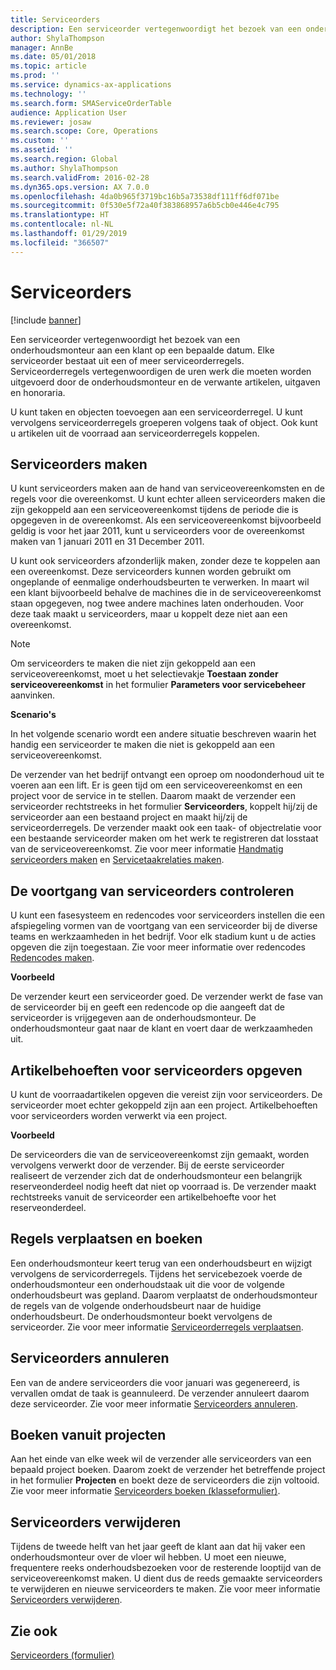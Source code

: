 ```yaml
---
title: Serviceorders
description: Een serviceorder vertegenwoordigt het bezoek van een onderhoudsmonteur aan een klant op een bepaalde datum.
author: ShylaThompson
manager: AnnBe
ms.date: 05/01/2018
ms.topic: article
ms.prod: ''
ms.service: dynamics-ax-applications
ms.technology: ''
ms.search.form: SMAServiceOrderTable
audience: Application User
ms.reviewer: josaw
ms.search.scope: Core, Operations
ms.custom: ''
ms.assetid: ''
ms.search.region: Global
ms.author: ShylaThompson
ms.search.validFrom: 2016-02-28
ms.dyn365.ops.version: AX 7.0.0
ms.openlocfilehash: 4da0b965f3719bc16b5a73538df111ff6df071be
ms.sourcegitcommit: 0f530e5f72a40f383868957a6b5cb0e446e4c795
ms.translationtype: HT
ms.contentlocale: nl-NL
ms.lasthandoff: 01/29/2019
ms.locfileid: "366507"
---
```

# <a name="service-orders"></a>Serviceorders   

[!include [banner](../includes/banner.md)]


Een serviceorder vertegenwoordigt het bezoek van een onderhoudsmonteur aan een klant op een bepaalde datum. Elke serviceorder bestaat uit een of meer serviceorderregels. Serviceorderregels vertegenwoordigen de uren werk die moeten worden uitgevoerd door de onderhoudsmonteur en de verwante artikelen, uitgaven en honoraria.

U kunt taken en objecten toevoegen aan een serviceorderregel. U kunt vervolgens serviceorderregels groeperen volgens taak of object. Ook kunt u artikelen uit de voorraad aan serviceorderregels koppelen.

## <a name="create-service-orders"></a>Serviceorders maken

U kunt serviceorders maken aan de hand van serviceovereenkomsten en de regels voor die overeenkomst. U kunt echter alleen serviceorders maken die zijn gekoppeld aan een serviceovereenkomst tijdens de periode die is opgegeven in de overeenkomst. Als een serviceovereenkomst bijvoorbeeld geldig is voor het jaar 2011, kunt u serviceorders voor de overeenkomst maken van 1 januari 2011 en 31 December 2011.

U kunt ook serviceorders afzonderlijk maken, zonder deze te koppelen aan een overeenkomst. Deze serviceorders kunnen worden gebruikt om ongeplande of eenmalige onderhoudsbeurten te verwerken. In maart wil een klant bijvoorbeeld behalve de machines die in de serviceovereenkomst staan opgegeven, nog twee andere machines laten onderhouden. Voor deze taak maakt u serviceorders, maar u koppelt deze niet aan een overeenkomst.


> [!NOTE]
> <P>Om serviceorders te maken die niet zijn gekoppeld aan een serviceovereenkomst, moet u het selectievakje <STRONG>Toestaan zonder serviceovereenkomst</STRONG> in het formulier <STRONG>Parameters voor servicebeheer</STRONG> aanvinken.</P>

**Scenario's**

In het volgende scenario wordt een andere situatie beschreven waarin het handig een serviceorder te maken die niet is gekoppeld aan een serviceovereenkomst.

De verzender van het bedrijf ontvangt een oproep om noodonderhoud uit te voeren aan een lift. Er is geen tijd om een serviceovereenkomst en een project voor de service in te stellen. Daarom maakt de verzender een serviceorder rechtstreeks in het formulier **Serviceorders**, koppelt hij/zij de serviceorder aan een bestaand project en maakt hij/zij de serviceorderregels. De verzender maakt ook een taak- of objectrelatie voor een bestaande serviceorder maken om het werk te registreren dat losstaat van de serviceovereenkomst. Zie voor meer informatie [Handmatig serviceorders maken](create-service-orders-manually.md) en [Servicetaakrelaties maken](create-service-task-relations.md).

## <a name="monitor-the-progress-of-service-orders"></a>De voortgang van serviceorders controleren

U kunt een fasesysteem en redencodes voor serviceorders instellen die een afspiegeling vormen van de voortgang van een serviceorder bij de diverse teams en werkzaamheden in het bedrijf. Voor elk stadium kunt u de acties opgeven die zijn toegestaan. Zie voor meer informatie over redencodes [Redencodes maken](create-reason-codes.md).

**Voorbeeld**

De verzender keurt een serviceorder goed. De verzender werkt de fase van de serviceorder bij en geeft een redencode op die aangeeft dat de serviceorder is vrijgegeven aan de onderhoudsmonteur. De onderhoudsmonteur gaat naar de klant en voert daar de werkzaamheden uit.

## <a name="specify-item-requirements-for-service-orders"></a>Artikelbehoeften voor serviceorders opgeven

U kunt de voorraadartikelen opgeven die vereist zijn voor serviceorders. De serviceorder moet echter gekoppeld zijn aan een project. Artikelbehoeften voor serviceorders worden verwerkt via een project. 

**Voorbeeld**

De serviceorders die van de serviceovereenkomst zijn gemaakt, worden vervolgens verwerkt door de verzender. Bij de eerste serviceorder realiseert de verzender zich dat de onderhoudsmonteur een belangrijk reserveonderdeel nodig heeft dat niet op voorraad is. De verzender maakt rechtstreeks vanuit de serviceorder een artikelbehoefte voor het reserveonderdeel.

## <a name="move-and-post-lines"></a>Regels verplaatsen en boeken

Een onderhoudsmonteur keert terug van een onderhoudsbeurt en wijzigt vervolgens de servicorderregels. Tijdens het servicebezoek voerde de onderhoudsmonteur een onderhoudstaak uit die voor de volgende onderhoudsbeurt was gepland. Daarom verplaatst de onderhoudsmonteur de regels van de volgende onderhoudsbeurt naar de huidige onderhoudsbeurt. De onderhoudsmonteur boekt vervolgens de serviceorder. Zie voor meer informatie [Serviceorderregels verplaatsen](move-service-order-lines.md).

## <a name="cancel-service-orders"></a>Serviceorders annuleren

Een van de andere serviceorders die voor januari was gegenereerd, is vervallen omdat de taak is geannuleerd. De verzender annuleert daarom deze serviceorder. Zie voor meer informatie [Serviceorders annuleren](cancel-service-orders.md).

## <a name="post-from-projects"></a>Boeken vanuit projecten

Aan het einde van elke week wil de verzender alle serviceorders van een bepaald project boeken. Daarom zoekt de verzender het betreffende project in het formulier **Projecten** en boekt deze de serviceorders die zijn voltooid. Zie voor meer informatie [Serviceorders boeken (klasseformulier)](https://technet.microsoft.com/en-us/library/aa574685\(v=ax.60\)).

## <a name="delete-service-orders"></a>Serviceorders verwijderen

Tijdens de tweede helft van het jaar geeft de klant aan dat hij vaker een onderhoudsmonteur over de vloer wil hebben. U moet een nieuwe, frequentere reeks onderhoudsbezoeken voor de resterende looptijd van de serviceovereenkomst maken. U dient dus de reeds gemaakte serviceorders te verwijderen en nieuwe serviceorders te maken. Zie voor meer informatie [Serviceorders verwijderen](delete-service-orders.md).

## <a name="see-also"></a>Zie ook

[Serviceorders (formulier)](https://technet.microsoft.com/en-us/library/aa554361\(v=ax.60\))

  


